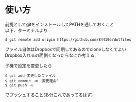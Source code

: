 # 使い方
前提としてgitをインストールしてPATHを通しておくこと  
以下、ターミナルより

```
$ git remote add origin https://github.com/844196/dotfiles
```

ファイル自体はDropboxで同期してあるのでcloneしなくてよい  
Dropbox入れるの面倒くなったらなにか考える  

子機で設定を変更したら

```
$ git add 変更したファイル
$ git commit -m '変更理由'
$ git push -u
```

でプッシュすること(多分これであってるはず)

